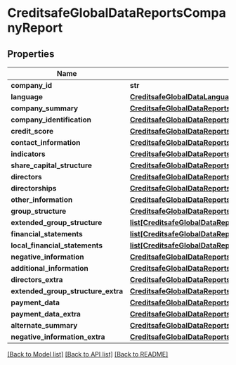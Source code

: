 # CreditsafeGlobalDataReportsCompanyReport

## Properties
Name | Type | Description | Notes
------------ | ------------- | ------------- | -------------
**company_id** | **str** |  | [optional] 
**language** | [**CreditsafeGlobalDataLanguage**](CreditsafeGlobalDataLanguage.md) |  | [optional] 
**company_summary** | [**CreditsafeGlobalDataReportsLtdCompanySummary**](CreditsafeGlobalDataReportsLtdCompanySummary.md) |  | [optional] 
**company_identification** | [**CreditsafeGlobalDataReportsLtdCompanyIdentification**](CreditsafeGlobalDataReportsLtdCompanyIdentification.md) |  | [optional] 
**credit_score** | [**CreditsafeGlobalDataReportsLtdCreditScore**](CreditsafeGlobalDataReportsLtdCreditScore.md) |  | [optional] 
**contact_information** | [**CreditsafeGlobalDataReportsLtdContactInformation**](CreditsafeGlobalDataReportsLtdContactInformation.md) |  | [optional] 
**indicators** | [**CreditsafeGlobalDataReportsIndicators**](CreditsafeGlobalDataReportsIndicators.md) |  | [optional] 
**share_capital_structure** | [**CreditsafeGlobalDataReportsLtdShareCapitalStructure**](CreditsafeGlobalDataReportsLtdShareCapitalStructure.md) |  | [optional] 
**directors** | [**CreditsafeGlobalDataReportsLtdDirectors**](CreditsafeGlobalDataReportsLtdDirectors.md) |  | [optional] 
**directorships** | [**CreditsafeGlobalDataReportsDirectorships**](CreditsafeGlobalDataReportsDirectorships.md) |  | [optional] 
**other_information** | [**CreditsafeGlobalDataReportsLtdOtherInformation**](CreditsafeGlobalDataReportsLtdOtherInformation.md) |  | [optional] 
**group_structure** | [**CreditsafeGlobalDataReportsLtdGroupStructure**](CreditsafeGlobalDataReportsLtdGroupStructure.md) |  | [optional] 
**extended_group_structure** | [**list[CreditsafeGlobalDataReportsCompanyInGroup]**](CreditsafeGlobalDataReportsCompanyInGroup.md) |  | [optional] 
**financial_statements** | [**list[CreditsafeGlobalDataReportsGlobalFinancialsGGS]**](CreditsafeGlobalDataReportsGlobalFinancialsGGS.md) |  | [optional] 
**local_financial_statements** | [**list[CreditsafeGlobalDataReportsLtdFinancialStatement]**](CreditsafeGlobalDataReportsLtdFinancialStatement.md) |  | [optional] 
**negative_information** | [**CreditsafeGlobalDataReportsReportNegativeInformation**](CreditsafeGlobalDataReportsReportNegativeInformation.md) |  | [optional] 
**additional_information** | [**CreditsafeGlobalDataReportsReportAdditionalInformation**](CreditsafeGlobalDataReportsReportAdditionalInformation.md) |  | [optional] 
**directors_extra** | [**CreditsafeGlobalDataReportsLtdDirectorsExtra**](CreditsafeGlobalDataReportsLtdDirectorsExtra.md) |  | [optional] 
**extended_group_structure_extra** | [**CreditsafeGlobalDataReportsLtdExtendedGroupStructureExtra**](CreditsafeGlobalDataReportsLtdExtendedGroupStructureExtra.md) |  | [optional] 
**payment_data** | [**CreditsafeGlobalDataReportsReportPaymentData**](CreditsafeGlobalDataReportsReportPaymentData.md) |  | [optional] 
**payment_data_extra** | [**CreditsafeGlobalDataReportsReportPaymentDataExtra**](CreditsafeGlobalDataReportsReportPaymentDataExtra.md) |  | [optional] 
**alternate_summary** | [**CreditsafeGlobalDataReportsReportAlternateSummary**](CreditsafeGlobalDataReportsReportAlternateSummary.md) |  | [optional] 
**negative_information_extra** | [**CreditsafeGlobalDataReportsReportNegativeInformationExtra**](CreditsafeGlobalDataReportsReportNegativeInformationExtra.md) |  | [optional] 

[[Back to Model list]](../README.md#documentation-for-models) [[Back to API list]](../README.md#documentation-for-api-endpoints) [[Back to README]](../README.md)

